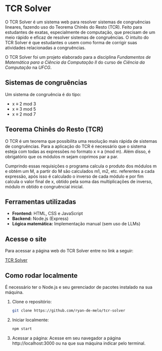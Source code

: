 # TCR Solver

O TCR Solver é um sistema web para resolver sistemas de congruências lineares, fazendo uso do Teorema Chinês do Resto (TCR). Feito para estudantes de exatas, especialmente de computação, que precisam de um meio rápido e eficaz de resolver sistemas de congruências. O intuito do TCR Solver é que estudantes
o usem como forma de corrigir suas atividades relacionadas a congruências.

O TCR Solver foi um projeto elaborado para a disciplina *Fundamentos de Matemática para a Ciência da Computação II* do curso de *Ciência da Computação* na *UFCG*.

## Sistemas de congruências

Um sistema de congruência é do tipo:

- x ≡ 2 mod 3  
- x ≡ 3 mod 5  
- x ≡ 2 mod 7

## Teorema Chinês do Resto (TCR)

O TCR é um teorema que possibilita uma resolução mais rápida de sistemas de congruências.
Para a aplicação do TCR é necessário que o sistema esteja com todas as expressões no formato
x ≡ a (mod m). Além disso, é obrigatório que os módulos m sejam coprimos par a par.

Cumprindo essas requisições o programa calcula o produto dos módulos m e obtém um M, a partir do M são
calculados m1, m2, etc. referentes a cada expressão, após isso é calculado o inverso de cada módulo e por fim calcula o valor final de x, obtido pela soma das multiplicações de inverso, módulo m obtido e congruêncial inicial. 


## Ferramentas utilizadas

- **Frontend:** HTML, CSS e JavaScript
- **Backend:** Node.js (Express)
- **Lógica matemática:** Implementação manual (sem uso de LLMs)

## Acesse o site

Para acessar a página web do TCR Solver entre no link a seguir:

[TCR Solver](https://tcr-solver.onrender.com)

## Como rodar localmente

É necessário ter o Node.js e seu gerenciador de pacotes instalado na sua máquina.

1. Clone o repositório:
    ```bash
    git clone https://github.com/ryan-de-melo/tcr-solver
    ```
2. Iniciar localmente:
    ```bash
    npm start
    ```
3. Acessar a página:
    Acesse em seu navegador a página http://localhost:3000
    ou na que sua máquina indicar pelo terminal.